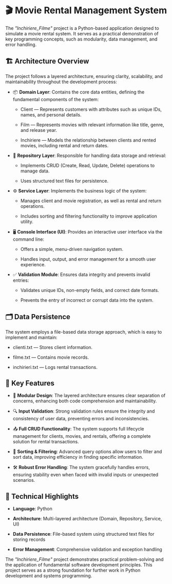 # 🎬 Movie Rental Management System

The *"Inchiriere_Filme"* project is a Python-based application designed to simulate a movie rental system. It serves as a practical demonstration of key programming concepts, such as modularity, data management, and error handling.


## 🏗️ Architecture Overview

The project follows a layered architecture, ensuring clarity, scalability, and maintainability throughout the development process:

-  📦 **Domain Layer**: Contains the core data entities, defining the fundamental components of the system:

    -  Client — Represents customers with attributes such as unique IDs, names, and personal details.

    -  Film — Represents movies with relevant information like title, genre, and release year.

    -  Inchiriere — Models the relationship between clients and rented movies, including rental and return dates.


-  💾 **Repository Layer**: Responsible for handling data storage and retrieval:

      -  Implements CRUD (Create, Read, Update, Delete) operations to manage data.

      -  Uses structured text files for persistence.


-  ⚙️ **Service Layer**: Implements the business logic of the system:

      -  Manages client and movie registration, as well as rental and return operations.

      -  Includes sorting and filtering functionality to improve application utility.



-  🖥️ **Console Interface (UI)**: Provides an interactive user interface via the command line:

      -  Offers a simple, menu-driven navigation system.

      -  Handles input, output, and error management for a smooth user experience.



-  ✅ **Validation Module**: Ensures data integrity and prevents invalid entries:

      -  Validates unique IDs, non-empty fields, and correct date formats.

      -  Prevents the entry of incorrect or corrupt data into the system.


## 🗂️ Data Persistence

The system employs a file-based data storage approach, which is easy to implement and maintain:

-  clienti.txt — Stores client information.

-  filme.txt — Contains movie records.

-  inchirieri.txt — Logs rental transactions.


## 🌟 Key Features

-  🎯 **Modular Design**: The layered architecture ensures clear separation of concerns, enhancing both code comprehension and maintainability.

-  🔍 **Input Validation**: Strong validation rules ensure the integrity and consistency of user data, preventing errors and inconsistencies.

-  📤 **Full CRUD Functionality**: The system supports full lifecycle management for clients, movies, and rentals, offering a complete solution for rental transactions.

-  📑 **Sorting & Filtering**: Advanced query options allow users to filter and sort data, improving efficiency in finding specific information.

-  🛠️ **Robust Error Handling**: The system gracefully handles errors, ensuring stability even when faced with invalid inputs or unexpected scenarios.


## 🔬 Technical Highlights
-  **Language**: Python

-  **Architecture**: Multi-layered architecture (Domain, Repository, Service, UI)

-  **Data Persistence**: File-based system using structured text files for storing records

-  **Error Management**: Comprehensive validation and exception handling

The *"Inchiriere_Filme"* project demonstrates practical problem-solving and the application of fundamental software development principles. This project serves as a strong foundation for further work in Python development and systems programming.

